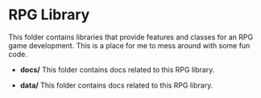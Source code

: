 # RPG Library

This folder contains libraries that provide features and classes for an RPG game development. This is a place for me to mess around with some fun code.

- **docs/**
  This folder contains docs related to this RPG library.
  
- **data/**
  This folder contains docs related to this RPG library.
  
  
  